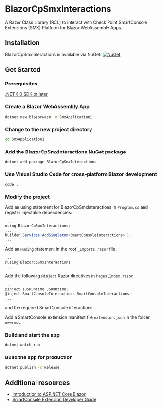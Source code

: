 # BlazorCpSmxInteractions
A Razor Class Library (RCL) to interact with Check Point SmartConsole Extensions (SMX) Platform for Blazor WebAssembly Apps.

## Installation

BlazorCpSmxInteractions is available via NuGet: [![NuGet](https://img.shields.io/nuget/vpre/BlazorCpSmxInteractions.svg?label=NuGet)](https://www.nuget.org/packages/BlazorCpSmxInteractions)


## Get Started

### Prerequisites

[.NET 6.0 SDK or later](https://dotnet.microsoft.com/download/dotnet/6.0)

### Create a Blazor WebAssembly App

```sh
dotnet new blazorwasm -o SmxApplication1
```
### Change to the new project directory

```sh
cd SmxApplication1
```

### Add the BlazorCpSmxInteractions NuGet package

```sh
dotnet add package BlazorCpSmxInteractions
```

### Use Visual Studio Code for cross-platform Blazor development

```sh
code .
```

### Modify the project

Add an using statement for BlazorCpSmxInteractions in `Program.cs` and register injectable dependencies:

```csharp
...
using BlazorCpSmxInteractions;
...
builder.Services.AddSingleton<SmartConsoleInteractions>();
...
```

Add an `@using` statement in the root `_Imports.razor` file:

```csharp
...
@using BlazorCpSmxInteractions
...
```

Add the following `@inject` Razor directives in `Pages\Index.razor`

```csharp
...
@inject IJSRuntime JSRuntime;
@inject SmartConsoleInteractions SmartConsoleInteractions;
...
```

and the required SmartConsole interactions.

Add a SmartConsole extension manifest file `extension.json` in the folder `wwwroot`.


### Build and start the app

```sh
dotnet watch run
```


### Build the app for production 

```sh
dotnet publish -c Release
```


## Additional resources

- [Introduction to ASP.NET Core Blazor](https://docs.microsoft.com/en-us/aspnet/core/blazor/?view=aspnetcore-6.0)
- [SmartConsole Extension Developer Guide](https://sc1.checkpoint.com/documents/SmartConsole/Extensions/index.html?ref=git)
